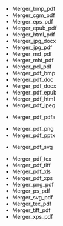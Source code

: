 + Merger_bmp_pdf
+ Merger_cgm_pdf
+ Merger_eps_pdf
+ Merger_epub_pdf
+ Merger_html_pdf
+ Merger_jpg_docx
+ Merger_jpg_pdf
+ Merger_md_pdf
+ Merger_mht_pdf
+ Merger_pcl_pdf
+ Merger_pdf_bmp
+ Merger_pdf_doc
+ Merger_pdf_docx
+ Merger_pdf_epub
+ Merger_pdf_html
+ Merger_pdf_jpeg
- Merger_pdf_pdfa
+ Merger_pdf_png
+ Merger_pdf_pptx
- Merger_pdf_svg
+ Merger_pdf_tex
+ Merger_pdf_tiff
+ Merger_pdf_xls
+ Merger_pdf_xps
+ Merger_png_pdf
+ Merger_ps_pdf
+ Merger_svg_pdf
+ Merger_tex_pdf
+ Merger_tiff_pdf
+ Merger_xps_pdf
